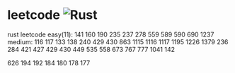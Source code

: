 # leetcode ![Rust](https://github.com/SmiteWindows/leetcode/workflows/CI/badge.svg)
rust leetcode
easy(11): 141 160 190 235 237 278 559 589 590 690 1237
medium: 116 117 133 138 240 429 430 863 1115 1116 1117 1195 1226 1379
236 284 421 427 429 430 449 535 558 673 767 777 1041 142

626 194 192 184 180 178 177 